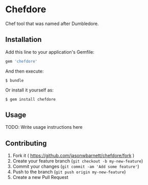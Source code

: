 # Chefdore

Chef tool that was named after Dumbledore.

## Installation

Add this line to your application's Gemfile:

```ruby
gem 'chefdore'
```

And then execute:

    $ bundle

Or install it yourself as:

    $ gem install chefdore

## Usage

TODO: Write usage instructions here

## Contributing

1. Fork it ( https://github.com/jasonwbarnett/chefdore/fork )
2. Create your feature branch (`git checkout -b my-new-feature`)
3. Commit your changes (`git commit -am 'Add some feature'`)
4. Push to the branch (`git push origin my-new-feature`)
5. Create a new Pull Request
